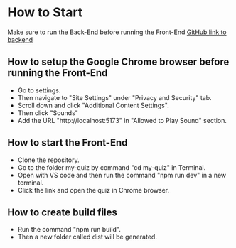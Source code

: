 # How to Start
Make sure to run the Back-End before running the Front-End
[GitHub link to backend](https://github.com/TeamLyoko/power-defense-quiz-backend/tree/dev/security)

## How to setup the Google Chrome browser before running the Front-End
* Go to settings.
* Then navigate to "Site Settings" under "Privacy and Security" tab.
* Scroll down and click "Additional Content Settings".
* Then click "Sounds"
* Add the URL "http://localhost:5173" in "Allowed to Play Sound" section.

## How to start the Front-End
* Clone the repository. 
* Go to the folder my-quiz by command "cd my-quiz" in Terminal.
* Open with VS code and then run the command "npm run dev" in a new terminal. 
* Click the link and open the quiz in Chrome browser.

## How to create build files
* Run the command "npm run build".
* Then a new folder called dist will be generated.


